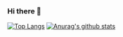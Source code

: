 ### Hi there 👋

<!--
**YangMengHeng/YangMengHeng** is a ✨ _special_ ✨ repository because its `README.md` (this file) appears on your GitHub profile.

Here are some ideas to get you started:

- 🔭 I’m currently working on ...
- 🌱 I’m currently learning ...
- 👯 I’m looking to collaborate on ...
- 🤔 I’m looking for help with ...
- 💬 Ask me about ...
- 📫 How to reach me: ...
- 😄 Pronouns: ...
- ⚡ Fun fact: ...
-->

[![Top Langs](https://github-readme-stats.vercel.app/api/top-langs/?username=YangMengHeng)](https://github.com/anuraghazra/github-readme-stats)
[![Anurag's github stats](https://github-readme-stats.vercel.app/api?username=YangMengHeng)](https://github.com/anuraghazra/github-readme-stats)
